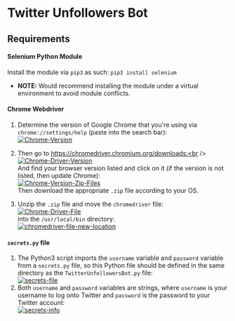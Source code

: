 # Twitter Unfollowers Bot

## Requirements

#### Selenium Python Module
Install the module via `pip3` as such: `pip3 install selenium`
* __NOTE:__ Would recommend installing the module under a virtual environment to avoid module conflicts.

#### Chrome Webdriver 
1. Determine the version of Google Chrome that you're using via `chrome://settings/help` (paste into the search bar):<br />
<a href="https://ibb.co/26cKSPt"><img src="https://i.ibb.co/Jdrkq27/Chrome-Version.png" alt="Chrome-Version" border="0"></a><br />

2. Then go to https://chromedriver.chromium.org/downloads:<br />
<a href="https://ibb.co/0ygcDBS"><img src="https://i.ibb.co/Qv2fb8R/Chrome-Driver-Version.png" alt="Chrome-Driver-Version" border="0"></a><br />
And find your browser version listed and click on it (if the version is not listed, then update Chrome):<br />
<a href="https://ibb.co/2Zgjw0C"><img src="https://i.ibb.co/mN6Hmr2/Chrome-Version-Zip-Files.png" alt="Chrome-Version-Zip-Files" border="0"></a><br />
Then download the appropriate `.zip` file according to your OS.

3. Unzip the `.zip` file and move the  `chromedriver` file:<br />
<a href="https://ibb.co/g6Txf95"><img src="https://i.ibb.co/yVyrZPw/Chrome-Driver-File.png" alt="Chrome-Driver-File" border="0"></a><br />
into the `/usr/local/bin` directory:<br />
<a href="https://imgbb.com/"><img src="https://i.ibb.co/xhwj9j7/chromedriver-file-new-location.png" alt="chromedriver-file-new-location" border="0"></a><br />

#### `secrets.py` file
1. The Python3 script imports the `username` variable and `password` variable from a `secrets.py` file, so this Python file should be defined in the same directory as the `TwitterUnfollowersBot.py` file:<br />
<a href="https://ibb.co/5cVPFGP"><img src="https://i.ibb.co/PC8dQFd/secrets-file.png" alt="secrets-file" border="0"></a><br />
2. Both `username` and `password` variables are strings, where `username` is your username to log onto Twitter and `password` is the password to your Twitter account:<br />
<a href="https://ibb.co/yNDZZvH"><img src="https://i.ibb.co/BfmQQW0/secrets-info.png" alt="secrets-info" border="0"></a><br />
